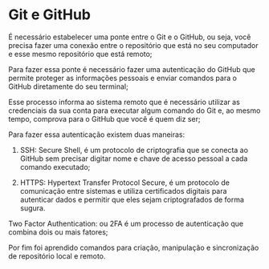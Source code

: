 # Git e GitHub

É necessário estabelecer uma ponte entre o Git e o GitHub, ou seja, você precisa fazer uma conexão entre o repositório que está no seu computador e esse mesmo repositório que está remoto;

Para fazer essa ponte é necessário fazer uma autenticação do GitHub que permite proteger as informações pessoais e enviar comandos para o GitHub diretamente do seu terminal;

Esse processo informa ao sistema remoto que é necessário utilizar as credenciais da sua conta para executar algum comando do Git e, ao mesmo tempo, comprova para o GitHub que você é quem diz ser;
    
Para fazer essa autenticação existem duas maneiras:

1. SSH: Secure Shell, é um protocolo de criptografia que se conecta ao GitHub sem precisar digitar nome e chave de acesso pessoal a cada comando executado;

2. HTTPS: Hypertext Transfer Protocol Secure, é um protocolo de comunicação entre sistemas e utiliza certificados digitais para autenticar dados e permitir que eles sejam criptografados de forma sugura.

Two Factor Authentication: ou 2FA é um processo de autenticação que combina dois ou mais fatores; 

Por fim foi aprendido comandos para criação, manipulação e sincronização de repositório local e remoto.